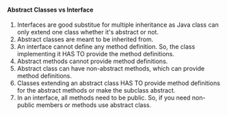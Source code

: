 #### Abstract Classes vs Interface

1. Interfaces are good substitue for multiple inheritance as Java class can only extend one class whether it's abstract or not.
2. Abstract classes are meant to be inherited from.
3. An interface cannot define any method definition. So, the class implementing it HAS TO provide the method definitions.
4. Abstract methods cannot provide method definitions.
5. Abstract class can have non-abstract methods, which can provide method definitions.
6. Classes extending an abstract class HAS TO provide method definitions for the abstract methods or make the subclass abstract.
7. In an interface, all methods need to be public. So, if you need non-public members or methods use abstract class.